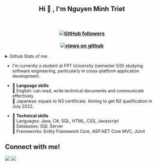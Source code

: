 <h2 align="center"> Hi 👋 , I'm Nguyen Minh Triet <br/></h2><br>
<h3 align="center">
  <a href="https://github.com/Triet0211" target="_blank">
    <img alt="GitHub followers" src="https://img.shields.io/github/followers/Triet0211?label=Github%20followers&style=for-the-badge">
  </a> <br> <br>
  <a href="https://github.com/IsratIJK" target="_blank">
    <img src="https://komarev.com/ghpvc/?username=Triet0211&label=Views&color=brightgreen&style=flat-square" alt="views on github" />
  </a>
  </h3>   

<details>
   <summary>Github Stats of me:</summary>
<div align="center">
<a href="#"><img src="https://github-readme-stats.vercel.app/api?username=Triet0211&show_icons=true&count_private=true&theme=radical" width="350" height="250" ></a>
  <br>
<a href="#"><img src="https://github-readme-stats.vercel.app/api/top-langs/?username=Triet0211&layout=compact&theme=radical" width="350" height="250" ></a>

</div>
</details> 

- I'm currently a student at FPT University (semester 5/9) studying software engineering, particularly in cross-platform application development.
- :high_brightness: <b>Language skills</b> <br>
  :beginner: English: can read, write technical documents and communicate effectively. <br>
  :beginner: Japanese: equals to N3 certificate. Aiming to get N2 qualification in July 2022. <br>
  
- :high_brightness: <b>Technical skills</b> <br>
  :beginner: Languages: Java, C#, SQL, HTML, CSS, Javascript <br>
  :beginner: Databases: SQL Server <br>
  :beginner: Frameworks: Entity Framework Core, ASP.NET Core MVC, JUnit <br>

<h2>Connect with me!</h2>
 
[<img src="https://img.shields.io/badge/linkedin-%230077B5.svg?&style=for-the-badge&logo=linkedin&logoColor=white" />](linkedin.com/in/triet-nguyen-0211) [<img src = "https://img.shields.io/badge/zalo-%2320A1F1.svg?&style=for-the-badge&logo=zalo&logoColor=white">](https://zalo.me/0963212750)  
